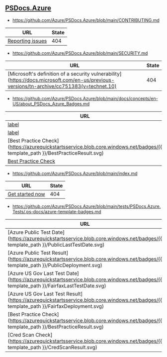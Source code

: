 
## [PSDocs.Azure](https://github.com/Azure/PSDocs.Azure)
* https://github.com/Azure/PSDocs.Azure/blob/main/CONTRIBUTING.md

| URL | State |
| --- | --- |
| [Reporting issues](#reporting-issues) | 404 |

* https://github.com/Azure/PSDocs.Azure/blob/main/SECURITY.md

| URL | State |
| --- | --- |
| [Microsoft's definition of a security vulnerability](https://docs.microsoft.com/en-us/previous-versions/tn-archive/cc751383(v=technet.10) | 404 |

* https://github.com/Azure/PSDocs.Azure/blob/main/docs/concepts/en-US/about_PSDocs_Azure_Badges.md

| URL | State |
| --- | --- |
| [label](https://image_uri) | 0 |
| [label](https://image_uri) | 0 |
| [Best Practice Check](https://azurequickstartsservice.blob.core.windows.net/badges/{{ template_path }}/BestPracticeResult.svg) | 404 |
| [Best Practice Check](https://azurequickstartsservice.blob.core.windows.net/badges/templates/storage/v1/BestPracticeResult.svg) | 404 |

* https://github.com/Azure/PSDocs.Azure/blob/main/index.md

| URL | State |
| --- | --- |
| [Get started now](#getting-started) | 404 |

* https://github.com/Azure/PSDocs.Azure/blob/main/tests/PSDocs.Azure.Tests/.ps-docs/azure-template-badges.md

| URL | State |
| --- | --- |
| [Azure Public Test Date](https://azurequickstartsservice.blob.core.windows.net/badges/{{ template_path }}/PublicLastTestDate.svg) | 404 |
| [Azure Public Test Result](https://azurequickstartsservice.blob.core.windows.net/badges/{{ template_path }}/PublicDeployment.svg) | 404 |
| [Azure US Gov Last Test Date](https://azurequickstartsservice.blob.core.windows.net/badges/{{ template_path }}/FairfaxLastTestDate.svg) | 404 |
| [Azure US Gov Last Test Result](https://azurequickstartsservice.blob.core.windows.net/badges/{{ template_path }}/FairfaxDeployment.svg) | 404 |
| [Best Practice Check](https://azurequickstartsservice.blob.core.windows.net/badges/{{ template_path }}/BestPracticeResult.svg) | 404 |
| [Cred Scan Check](https://azurequickstartsservice.blob.core.windows.net/badges/{{ template_path }}/CredScanResult.svg) | 404 |
